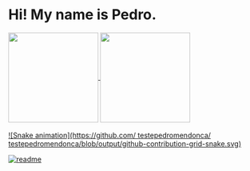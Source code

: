 <h1> Hi! My name is Pedro. </h1>

<div>
  <a href="https://github.com/testepedromendonca">
  <img height="180em"   align="center" src="https://github-readme-stats.vercel.app/api?username=testepedromendonca&show_icons=true&theme=react&include_all_commits=true&count_private=true"/>
  <img height="180em"  align="center" src="https://github-readme-stats.vercel.app/api/top-langs/?username=testepedromendonca&layout=compact&langs_count=7&theme=react" />
</div>
 <br>
  ![Snake animation](https://github.com/
testepedromendonca/
testepedromendonca/blob/output/github-contribution-grid-snake.svg)
 
[![readme](https://github-readme-stats.vercel.app/api/pin/?username=testepedromendonca&repo=testepedromendonca&theme=react)](https://github.com/testepedromendonca/testepedromendonca)

